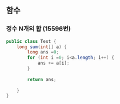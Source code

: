 ## 함수

### 정수 N개의 합 (15596번)

```java
public class Test {
	long sum(int[] a) {
		long ans =0;
		for (int i =0; i<a.length; i++) {
			ans += a[i];
		}
	
		return ans;
		
	}
}
```

